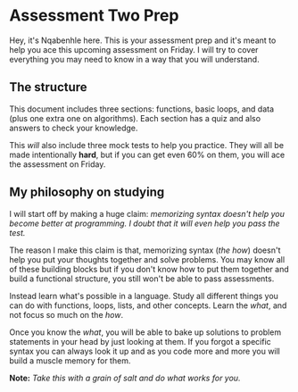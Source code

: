 # Assessment Two Prep

Hey, it's Nqabenhle here. This is your assessment prep and it's meant to help you ace this upcoming assessment on Friday. I will try to cover everything you may need to know in a way that you will understand.

## The structure

This document includes three sections: functions, basic loops, and data (plus one extra one on algorithms). Each section has a quiz and also answers to check your knowledge. 

This *will* also include three mock tests to help you practice. They will all be made intentionally **hard**, but if you can get even 60% on them, you will ace the assessment on Friday.

## My philosophy on studying

I will start off by making a huge claim: *memorizing syntax doesn't help you become better at programming. I doubt that it will even help you pass the test.*

The reason I make this claim is that, memorizing syntax (*the how*) doesn't help you put your thoughts together and solve problems. You may know all of these building blocks but if you don't know how to put them together and build a functional structure, you still won't be able to pass assessments.

Instead learn what's possible in a language. Study all different things you can do with functions, loops, lists, and other concepts. Learn the *what*, and not focus so much on the *how*. 

Once you know the *what*, you will be able to bake up solutions to problem statements in your head by just looking at them. If you forgot a specific syntax you can always look it up and as you code more and more you will build a muscle memory for them.

**Note:** *Take this with a grain of salt and do what works for you.*

